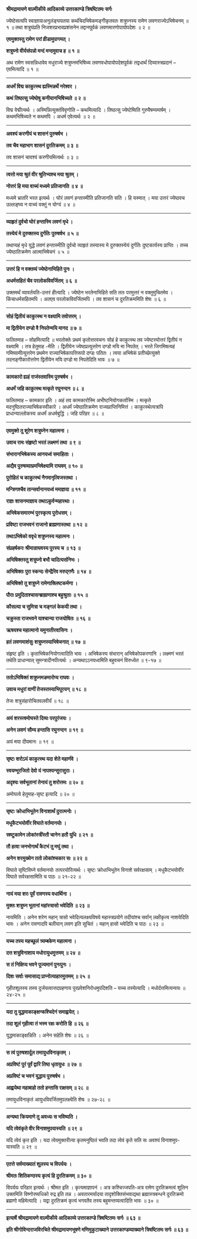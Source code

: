 **श्रीमद्रामायणे वाल्मीकीये आदिकाव्ये उत्तरकाण्डे त्रिषष्टितमः सर्गः**

ज्येष्ठेसत्यपि स्वाज्ञायाअनुलंङ्घयतया कथंचिदभिषेकमङ्गीकृतवतः शत्रुघ्नस्य रामेण लवणराज्येऽभिषेचनम् ॥ १ ॥ तथा शत्रुघंप्रति निजशरप्रभावप्रशंसनेन तद्दानपूर्वकं लवणमारणोपायोपदेशः ॥ २ ॥

**एवमुक्तस्तु रामेण परां व्रीडामुपागमत् ।**

**शत्रुघ्नो वीर्यसंपन्नो मन्दं मन्दमुवाच ह ॥ १ ॥**

अथ रामेण स्वसन्निधावेव मधुराज्ये शत्रुघ्नमभिषिच्य लवणवधोपायोपदेशपूर्वकं तद्वधार्थं दिव्यास्त्रप्रदानं – एवमित्यादि ॥ १ ॥

****

**अधर्मं विद्म काकुत्स्थ ह्यस्मिन्नर्थे नरेश्वर ।**

**कथं तिष्ठत्सु ज्येष्ठेषु कनीयानभिषिच्यते ॥ २ ॥**

विद्म वेद्मीत्यर्थः । अस्मिन्नित्युक्तंविवृणोति – कथमित्यादि । तिष्ठत्सु ज्येष्टेष्विति गुरुवैषम्यमार्षम् । कथमभिषिच्यते न कथमपि । अधर्म एवेत्यर्थः ॥ २ ॥

****

**अवश्यं करणीयं च शासनं पुरुषर्षभ ।**

**तव चैव महाभाग शासनं दुरतिक्रमम् ॥ ३ ॥**

तव शासनं चावश्यं करणीयमित्यर्थः ॥ ३ ॥

****

**त्वत्तो मया श्रुतं वीर श्रुतिभ्यश्च मया श्रुतम् ।**

**नोत्तरं हि मया वाच्यं मध्यमे प्रतिजानति ॥ ४ ॥**

मध्यमे भ्रातरि भरत इत्यर्थः । घोरं लवणं हन्तास्मीति प्रतिजानति सति । हि यस्मात् । मया उत्तरं ज्येष्ठवच उल्लङ्घ्य न वाच्यं वक्तुं न योग्यं ॥ ४ ॥

****

**व्याहृतं दुर्वचो घोरं हन्तास्मि लवणं मृधे ।**

**तस्येयं मे दुरुक्तस्य दुर्गतिः पुरुषर्षभ ॥ ५ ॥**

तथाप्यहं मृधे युद्धे लवणं हन्तास्मीति दुर्वचो व्याहृतं तस्यास्य मे दुरुक्तस्येयं दुर्गतिः दुष्टकार्यस्य प्राप्तिः । तच्च ज्येष्ठातिक्रमेण आत्माभिषेचनं ॥ ५ ॥

****

**उत्तरं हि न वक्तव्यं ज्येष्ठेनाभिहिते पुनः ।**

**अधर्मसहितं चैव परलोकविवर्जितम् ॥ ६ ॥**

उक्तमर्थं व्यावर्तयति-उत्तरं हीत्यादि । ज्येष्ठेन भरतेनाभिहिते सति ततः परमुत्तरं न वक्तुमुचितमेव । किंचाधर्मसहितमपि । अतएव परलोकविवर्जितमपि । तव शासनं च दुरतिक्रममिति शेषः ॥ ६ ॥

****

**सोहं द्वितीयं काकुत्स्थ न वक्ष्यामि तवोत्तरम् ।**

**मा द्वितीयेन दण्डो वै निपतेन्मयि मानद ॥ ७ ॥**

फलितमाह – सोहमित्यादि ॥ भरतोक्तेः प्रथमं कृतोत्तरवचनः सोहं हे काकुत्स्थ तव ज्येष्टस्योत्तरं द्वितीयं न वक्ष्यामि । तत्र हेतुमाह -मेति । द्वितीयेन ज्येष्ठप्रत्युत्तरेण दण्डो मयि मा निपतेत् । भरते जिगमिषत्यहं गमिष्यामीत्युत्तरेण प्रथमेन राज्याभिषेकापत्तिरूपो दण्डः पतितः । त्वया अभिषेकं प्रतीच्छेत्युक्ते तदनङ्गीकारोत्तरेण द्वितीयेन मयि दण्डो मा निपतेदिति भावः ॥ ७ ॥

****

**कामकारो ह्यहं राजंस्तवास्मि पुरुषर्षभ ।**

**अधर्मं जहि काकुत्स्थ मत्कृते रघुनन्दन ॥ ८ ॥**

फलितमाह – कामकार इति । अहं तव कामकारोस्मि अभीष्टनियोगकर्तास्मि । मत्कृते मदनुष्ठितराज्याभिषेकस्वीकारे । अधर्मं ज्येष्ठातिक्रमेण राज्यप्राप्तिनिमित्तं । काकुत्स्थेत्यत्रापि प्राधान्याल्लोकस्य अधर्मं अधर्मबुद्धिं । जहि परिहर ॥ ८ ॥

****

**एवमुक्ते तु शूरेण शत्रुघ्नेन महात्मना ।**

**उवाच रामः संहृष्टो भरतं लक्ष्मणं तथा ॥ ९ ॥**

**संभारानभिषेकस्य आनयध्वं समाहिताः ।**

**अद्यैव पुरुषव्याघ्रमभिषेक्ष्यामि राघवम् ॥ १० ॥**

**पुरोहितं च काकुत्स्थं नैगमानृत्विजस्तथा ।**

**मन्त्रिणश्चैव तान्सर्वानानयध्वं ममाज्ञया ॥ ११ ॥**

**राज्ञः शासनमाज्ञाय तथाऽकुर्वन्महारथाः ।**

**अभिषेकसमारम्भं पुरस्कृत्य पुरोधसम् ।**

**प्रविष्टा राजभवनं राजानो ब्राह्मणास्तथा ॥ १२ ॥**

**तथाऽभिषेको ववृधे शत्रुघ्नस्य महात्मनः ।**

**संप्रहर्षकरः श्रीमान्राघवस्य पुरस्य च ॥ १३ ॥**

**अभिषिक्तस्तु शत्रुघ्नो बभौ चादित्यसंनिभः ।**

**अभिषिक्तः पुरा स्कन्दः सेन्द्रैरिव मरुद्गणैः ॥ १४ ॥**

**अभिषिक्ते तु शत्रुघ्ने रामेणाक्लिष्टकर्मणा ।**

**पौराः प्रमुदिताश्चासन्ब्राह्मणाश्च बहुश्रुताः ॥ १५ ॥**

**कौसल्या च सुमित्रा च मङ्गलं केकयी तथा ।**

**चक्रुस्ता राजभवने याश्चान्या राजयोषितः ॥ १६ ॥**

**ऋषयश्च महात्मानो यमुनातीरवासिनः ।**

**हतं लवणमाशंसुः शत्रुघ्नस्याभिषेचनात् ॥ १७ ॥**

संहृष्ट इति । कृताभिषेकनियोगत्वादिति भावः । अभिषेकस्य संभारान् अभिषेकोपकरणानि । लक्ष्मणं भरतं तथेति प्राधान्यात् सुमन्त्रादीनपीत्यर्थः । अन्यथाऽऽनयध्वमिति बहुवचनं विरुध्येत ॥ ९-१७ ॥

****

**ततोऽभिषिक्तं शत्रुघ्नमङमारोप्य राघवः ।**

**उवाच मधुरां वाणीं तेजस्तस्याभिपूरयन् ॥ १८ ॥**

तेजः शत्रुसंहारोचितवलवीर्यं ॥ १८ ॥

****

**अयं शरस्त्वमोघस्ते दिव्यः परपुरंजयः ।**

**अनेन लवणं सौम्य हन्तासि रघुनन्दन ॥ १९ ॥**

अयं मया दीयमानः ॥ १९ ॥

****

**सृष्टः शरोऽयं काकुत्स्थ यदा शेते महार्णवे ।**

**स्वयम्भूरजितो देवो यं नापश्यन्सुरासुराः ।**

**अदृश्यः सर्वभूतानां तेनायं तु शरोत्तमः ॥ २० ॥**

अमोघत्वे हेतुमाह-सृष्ट इत्यादि ॥ २० ॥

****

**सृष्टः क्रोधाभिभूतेन विनाशार्थं दुरात्मनोः ।**

**मधुकैटभयोर्वीर विघाते वर्तमानयोः ।**

**स्रष्टुकामेन लोकांस्त्रींस्तौ चानेन हतौ युधि ॥ २१ ॥**

**तौ हत्वा जनभोगार्थं कैटभं तु मघुं तथा ।**

**अनेन शरमुख्येन ततो लोकांश्चकार सः ॥ २२ ॥**

विघाते सृष्टिविघ्ने वर्तमानयोः तत्परयोरित्यर्थः । सृष्टः क्रोधाभिभूतेन विनाशे सर्वरक्षसाम् । मधुकैटभयोर्वीर विघाते सर्वरक्षसामिति च पाठः ॥ २१-२२ ॥

****

**नायं मया शरः पूर्वं रावणस्य वधार्थिना ।**

**मुक्तः शत्रुघ्न भूतानां महांस्त्रासो भवेदिति ॥ २३ ॥**

नायमिति । अनेन शरेण महान् त्रासो भवेदित्यलक्ष्यविषये महास्त्रप्रयोगे तदीयांश्च सर्वान् लक्षीकृत्य नाशयेदिति भावः । अनेन रावणादपि बलीयान् लवण इति सूचितं । महान् हासो भवेदिति च पाठः ॥ २३ ॥

****

**यच्च तस्य महच्छूलं त्र्यम्बकेण महात्मना ।**

**दत्त शत्रुविनाशाय मधोरायुधमुत्तमम् ॥ २४ ॥**

**स तं निक्षिप्य भवने पूज्यमानं पुनःपुनः ।**

**दिशः सर्वाः समासाद्य प्राप्नोत्याहारमुत्तमम् ॥ २५ ॥**

गृहीतशूलस्य तस्य दुर्जयत्वात्तदग्रहणाय पुरप्रवेशनिरोधमुपदिशति – यच्च तस्येत्यादि । मधोर्दत्तमित्यन्वयः ॥ २४-२५ ॥

****

**यदा तु युद्धमाकाङ्क्षन्कश्चिदेनं समाह्वयेत् ।**

**तदा शूलं गृहीत्वा तं भस्म रक्षः करोति हि ॥ २६ ॥**

युद्धमाकाङ्क्षन्निति । अनेन सहेति शेषः ॥ २६ ॥

****

**स त्वं पुरुषशार्दूल तमायुधविनाकृतम् ।**

**अप्रविष्टं पुरं पूर्वं द्वारि तिष्ठ धृतायुधः ॥ २७ ॥**

**अप्रविष्टं च भवनं युद्धाय पुरुषर्षभ ।**

**आह्वयेथा महाबाहो ततो हन्तासि राक्षसम् ॥ २८ ॥**

तमायुधविनाकृतं आयुधविवर्जितमुपलक्ष्येति शेषः ॥ २७-२८ ॥

****

**अन्यथा क्रियमाणे तु अवध्यः स भविष्यति ।**

**यदि त्वेवंकृते वीर विनाशमुपयास्यति ॥ २९ ॥**

यदि त्वेवं कृत इति । यदा त्वेवमुक्तरीत्या कृतमनुष्ठितं भवति तदा त्वेवं कृते सति सः अवश्यं विनाशमुप- यास्यति ॥ २९ ॥

****

**एतत्ते सर्वमाख्यातं शूलस्य च विपर्ययः ।**

**श्रीमतः शितिकण्ठस्य कृत्यं हि दुरतिक्रमम् ॥ ३० ॥**

विपर्ययः परिहार इत्यर्थः । श्रीमत इति । कृत्यमाज्ञापनं । अत्र कश्चिज्जपति-अत्र रामेण दुरतिक्रमत्वं शूलिन उक्तमिति विष्णोरष्यधिको रुद्र इति तन्न । अवतारमर्यादया तादृशोक्तिसंभवाद्यथा ब्रह्मास्त्रबन्धने दुरतिक्रमो ब्रह्मणो महिमेत्यादि । यद्वा दुरतिक्रमं कृत्यं भगवतैव तस्य बहुमन्तव्यत्वादिति भावः ॥ ३० ॥

****

**इत्यार्षे श्रीमद्रामायणे वाल्मीकीये आदिकाव्ये उत्तरकाण्डे त्रिषष्टितमः सर्गः ॥ ६३ ॥**

**इति श्रीगोविन्दराजविरचिते श्रीमद्रामायणभूषणे मणिमुकुटाख्याने उत्तरकाण्डव्याख्याने त्रिषष्टितमः सर्गः ॥ ६३ ॥**
